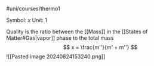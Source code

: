 #uni/courses/thermo1 

Symbol: $x$
Unit: $1$

Quality is the ratio between the [[Mass]] in the [[States of Matter#Gas|vapor]] phase to the total mass
$$
x = \frac{m''}{m' + m''}
$$
![[Pasted image 20240824153240.png]]
